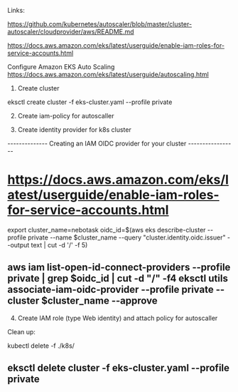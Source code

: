 Links:

https://github.com/kubernetes/autoscaler/blob/master/cluster-autoscaler/cloudprovider/aws/README.md

https://docs.aws.amazon.com/eks/latest/userguide/enable-iam-roles-for-service-accounts.html

 Configure Amazon EKS Auto Scaling
https://docs.aws.amazon.com/eks/latest/userguide/autoscaling.html

1. Create cluster

eksctl create cluster -f eks-cluster.yaml --profile private

2. Create iam-policy for autoscaller

3. Create identity provider for k8s cluster

-------------- Creating an IAM OIDC provider for your cluster -----------------
# https://docs.aws.amazon.com/eks/latest/userguide/enable-iam-roles-for-service-accounts.html

export cluster_name=nebotask
oidc_id=$(aws eks describe-cluster --profile private --name $cluster_name --query "cluster.identity.oidc.issuer" --output text | cut -d '/' -f 5)

aws iam list-open-id-connect-providers --profile private | grep $oidc_id | cut -d "/" -f4
eksctl utils associate-iam-oidc-provider  --profile private --cluster $cluster_name --approve
------------------------------------------------------------------------


4. Create IAM role (type Web identity)  and attach policy for autoscaller







Clean up:

kubectl delete -f ./k8s/

eksctl delete cluster -f eks-cluster.yaml --profile private
---
